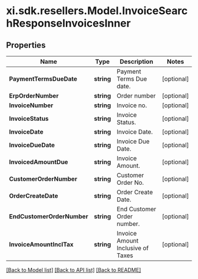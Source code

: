 # xi.sdk.resellers.Model.InvoiceSearchResponseInvoicesInner

## Properties

Name | Type | Description | Notes
------------ | ------------- | ------------- | -------------
**PaymentTermsDueDate** | **string** | Payment Terms Due date. | [optional] 
**ErpOrderNumber** | **string** | Order number | [optional] 
**InvoiceNumber** | **string** | Invoice no. | [optional] 
**InvoiceStatus** | **string** | Invoice Status. | [optional] 
**InvoiceDate** | **string** | Invoice Date. | [optional] 
**InvoiceDueDate** | **string** | Invoice Due Date. | [optional] 
**InvoicedAmountDue** | **string** | Invoice Amount. | [optional] 
**CustomerOrderNumber** | **string** | Customer Order No. | [optional] 
**OrderCreateDate** | **string** | Order Create Date. | [optional] 
**EndCustomerOrderNumber** | **string** | End Customer Order number. | [optional] 
**InvoiceAmountInclTax** | **string** | Invoice Amount Inclusive of Taxes | [optional] 

[[Back to Model list]](../README.md#documentation-for-models) [[Back to API list]](../README.md#documentation-for-api-endpoints) [[Back to README]](../README.md)

